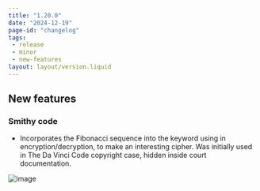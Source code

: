 ```yaml
---
title: "1.20.0"
date: "2024-12-19"
page-id: "changelog"
tags: 
 - release
 - minor
 - new-features
layout: layout/version.liquid
---
```

## New features
### Smithy code
- Incorporates the Fibonacci sequence into the keyword using in encryption/decryption, to make an interesting cipher. Was initially used in The Da Vinci Code copyright case, hidden inside court documentation.

![image](https://github.com/user-attachments/assets/dd854d7b-fe7f-4633-b6ea-ceb963687916)